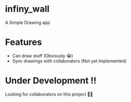 # infiny_wall

A Simple Drawing app

# Features

- Can draw stuff (Obviously 😂)
- Sync drawings with collaborators (Not yet implemented)

# Under Development !!

Looking for collaborators on this project 🤩🤩
